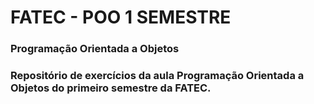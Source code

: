 # FATEC - POO 1 SEMESTRE
### Programação Orientada a Objetos
### Repositório de exercícios da aula Programação Orientada a Objetos do primeiro semestre da FATEC.
